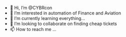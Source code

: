 - 👋 Hi, I’m @CYBRcon
- 👀 I’m interested in automation of Finance and Aviation
- 🌱 I’m currently learning everything...
- 💞️ I’m looking to collaborate on finding cheap tickets
- 📫 How to reach me ...

<!---
CYBRcon/CYBRcon is a ✨ special ✨ repository because its `README.md` (this file) appears on your GitHub profile.
You can click the Preview link to take a look at your changes.
--->
